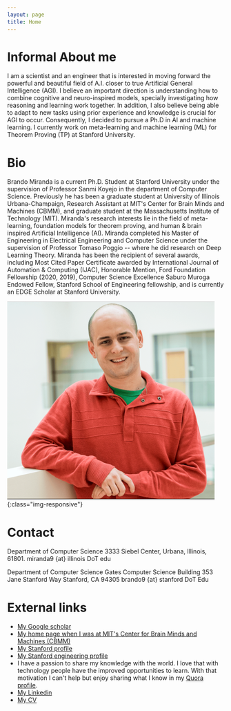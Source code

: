 ```yaml
---
layout: page
title: Home
---
```


# Informal About me #

I am a scientist and an engineer that is interested in moving forward the powerful
and beautiful field of A.I. closer to true Artificial General Intelligence (AGI).
I believe an important direction is understanding how to combine cognitive and neuro-inspired models, specially investigating how reasoning and learning work together.
In addition, I also believe being able to adapt to new tasks using prior experience and knowledge is crucial for AGI to occur.
Consequently, I decided to pursue a Ph.D in AI and machine learning. 
I currently work on meta-learning and machine learning (ML) for
Theorem Proving (TP) at Stanford University. 

# Bio #

Brando Miranda is a current Ph.D. Student at Stanford University under the supervision of Professor Sanmi Koyejo
in the department of Computer Science.
Previously he has been a graduate student at University of Illinois Urbana-Champaign, Research Assistant at MIT's 
Center for Brain Minds and Machines (CBMM), and graduate student at the Massachusetts Institute of Technology (MIT).
Miranda's research interests lie in the field of meta-learning, foundation models for theorem proving, and human & brain
inspired Artificial Intelligence (AI). 
Miranda completed his Master of Engineering in Electrical Engineering and Computer Science under the supervision of 
Professor Tomaso Poggio -- where he did research on Deep Learning Theory.
Miranda has been the recipient of several awards, 
including Most Cited Paper Certificate awarded by International Journal of Automation & Computing (IJAC),
Honorable Mention, Ford Foundation Fellowship (2020, 2019),
Computer Science Excellence Saburo Muroga Endowed Fellow, 
Stanford School of Engineering fellowship, and is currently an EDGE Scholar at Stanford University.


![me](/images/me.png){:class="img-responsive"}


# Contact #

Department of Computer Science
3333 Siebel Center,
Urbana, Illinois, 61801.
miranda9 {at} illinois DoT edu

Department of Computer Science
Gates Computer Science Building
353 Jane Stanford Way
Stanford, CA 94305
brando9 {at} stanford DoT Edu

<!-- # Navigating my site # -->

<!-- I'm still organizing and continually working on my website but check my blog
where I am hoping to share useful things I know: -->

<!-- - Related to dance -->

<!-- I have cool [projects](/miscellaneous-projects) you might want to check. -->

# External links #

- [My Google scholar](https://scholar.google.com/citations?user=_NQJoBkAAAAJ&hl=en)
- [My home page when I was at MIT's Center for Brain Minds and Machines (CBMM)](https://cbmm.mit.edu/about/people/miranda)
- [My Stanford profile](https://profiles.stanford.edu/brando-miranda?releaseVersion=9.9.0)
- [My Stanford engineering profile](https://stanford.brightcrowd.com/eng-welcome-2022/brando-miranda)
- I have a passion to share my knowledge with the world. I love that with technology people have the improved opportunities to learn. With that motivation I can't help but enjoy sharing what I know in my [Quora profile](https://www.quora.com/profile/Brando-Miranda).
- [My Linkedin](https://www.linkedin.com/in/brando-miranda-40821046/)
- [My CV](/professional_documents/Brando_Miranda_long_CV.pdf)
